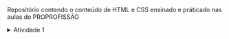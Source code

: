 Repositório contendo o conteúdo de HTML e CSS ensinado e práticado nas aulas do PROPROFISSÃO

<details> 
    <summary> Atividade 1</summary>
    - [index.html](./Atividade%201/index.html)
</details>
